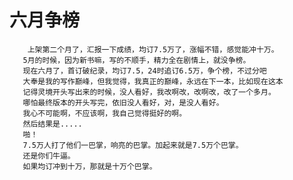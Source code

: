 # 六月争榜
        上架第二个月了，汇报一下成绩，均订7.5万了，涨幅不错，感觉能冲十万。
       5月的时候，因为新书嘛，写的不顺手，精力全在剧情上，就没争榜。
       现在六月了，首订破纪录，均订7.5，24时追订6.5万，争个榜，不过分吧
       大奉是我的写作巅峰，但我觉得，我真正的巅峰，永远在下一本，比如现在这本
       记得灵境开头写出来的时候，没人看好，我改啊改，改啊改，改了一个多月。
       哪怕最终版本的开头写完，依旧没人看好，对，是没人看好。
       我心不可能啊，不应该啊，我自己觉得挺好的啊。
       然后结果是.....
       啪！
       7.5万人打了他们一巴掌，响亮的巴掌。加起来就是7.5万个巴掌。
       还是你们牛逼。
       如果均订冲到十万，那就是十万个巴掌。